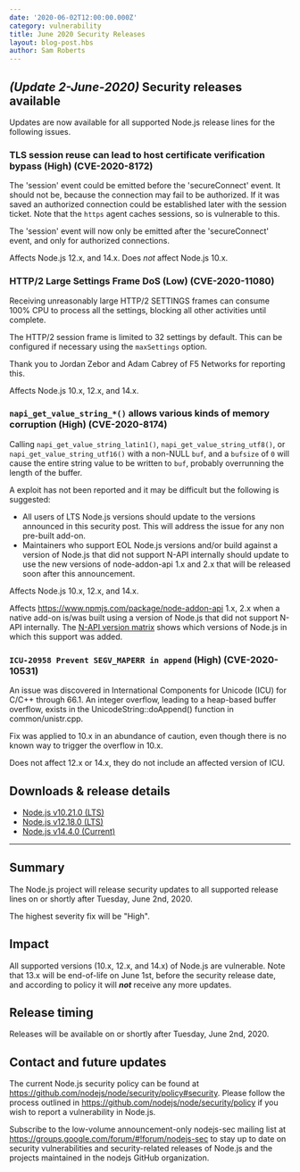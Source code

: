 ```yaml
---
date: '2020-06-02T12:00:00.000Z'
category: vulnerability
title: June 2020 Security Releases
layout: blog-post.hbs
author: Sam Roberts
---
```


## _(Update 2-June-2020)_ Security releases available

Updates are now available for all supported Node.js release lines for the following
issues.

### TLS session reuse can lead to host certificate verification bypass (High) (CVE-2020-8172)

The 'session' event could be emitted before the 'secureConnect' event. It should not be, because the connection may fail to be authorized. If it was saved an authorized connection could be established later with the session ticket. Note that the `https` agent caches sessions, so is vulnerable to this.

The 'session' event will now only be emitted after the 'secureConnect' event, and only for authorized connections.

Affects Node.js 12.x, and 14.x. Does _not_ affect Node.js 10.x.

### HTTP/2 Large Settings Frame DoS (Low) (CVE-2020-11080)

Receiving unreasonably large HTTP/2 SETTINGS frames can consume 100% CPU to process all the settings, blocking all other activities until complete.

The HTTP/2 session frame is limited to 32 settings by default. This can be configured if necessary using the `maxSettings` option.

Thank you to Jordan Zebor and Adam Cabrey of F5 Networks for reporting this.

Affects Node.js 10.x, 12.x, and 14.x.

### `napi_get_value_string_*()` allows various kinds of memory corruption (High) (CVE-2020-8174)

Calling `napi_get_value_string_latin1()`, `napi_get_value_string_utf8()`, or `napi_get_value_string_utf16()` with a non-NULL `buf`, and a `bufsize` of `0` will cause the entire string value to be written to `buf`, probably overrunning the length of the buffer.

A exploit has not been reported and it may be difficult but the following is suggested:

- All users of LTS Node.js versions should update to the versions announced in this security post. This will address the issue for any non pre-built add-on.
- Maintainers who support EOL Node.js versions and/or build against a version of Node.js that did not support N-API internally should update to use the new versions of node-addon-api 1.x and 2.x that will be released soon after this announcement.

Affects Node.js 10.x, 12.x, and 14.x.

Affects https://www.npmjs.com/package/node-addon-api 1.x, 2.x when a native add-on is/was built using a version of Node.js that did not support N-API internally. The [N-API version matrix](https://github.com/nodejs/node/blob/main/doc/api/n-api.md#n-api-version-matrix) shows which versions of Node.js in which this support was added.

### `ICU-20958 Prevent SEGV_MAPERR in append` (High) (CVE-2020-10531)

An issue was discovered in International Components for Unicode (ICU) for C/C++
through 66.1. An integer overflow, leading to a heap-based buffer overflow,
exists in the UnicodeString::doAppend() function in common/unistr.cpp.

Fix was applied to 10.x in an abundance of caution, even though there is no
known way to trigger the overflow in 10.x.

Does not affect 12.x or 14.x, they do not include an affected version of ICU.

## Downloads & release details

- [Node.js v10.21.0 (LTS)](https://nodejs.org/en/blog/release/v10.21.0/)
- [Node.js v12.18.0 (LTS)](https://nodejs.org/en/blog/release/v12.18.0/)
- [Node.js v14.4.0 (Current)](https://nodejs.org/en/blog/release/v14.4.0/)

---

## Summary

The Node.js project will release security updates to all supported release lines on or shortly after Tuesday, June 2nd, 2020.

The highest severity fix will be "High".

## Impact

All supported versions (10.x, 12.x, and 14.x) of Node.js are vulnerable. Note that 13.x will be end-of-life on June 1st, before the security release date, and according to policy it will **_not_** receive any more updates.

## Release timing

Releases will be available on or shortly after Tuesday, June 2nd, 2020.

## Contact and future updates

The current Node.js security policy can be found at https://github.com/nodejs/node/security/policy#security. Please follow the process outlined in https://github.com/nodejs/node/security/policy if you wish to report a vulnerability in Node.js.

Subscribe to the low-volume announcement-only nodejs-sec mailing list at https://groups.google.com/forum/#!forum/nodejs-sec to stay up to date on security vulnerabilities and security-related releases of Node.js and the projects maintained in the nodejs GitHub organization.
